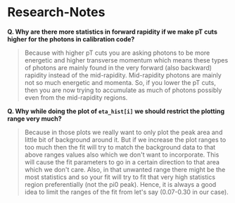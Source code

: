 # Research-Notes

**Q. Why are there more statistics in forward rapidity if we make pT cuts higher for the photons in calibration code?**

>Because with higher pT cuts you are asking photons to be more energetic and higher transverse momentum which means these types of photons are mainly found in the very forward (also backward) rapidity instead of the mid-rapidity. Mid-rapidity photons are mainly not so much energetic and momenta. So, if you lower the pT cuts, then you are now trying to accumulate as much of photons possibly even from the mid-rapidity regions.

**Q. Why while doing the plot of `eta_hist[i]` we should restrict the plotting range very much?**

>Because in those plots we really want to only plot the peak area and little bit of background around it. But if we increase the plot ranges to too much then the fit will try to match the background data to that above ranges values also which we don't want to incorporate. This will cause the fit parameters to go in a certain direction to that area which we don't care. Also, in that unwanted range there might be the most statistics and so your fit will try to fit that very high statistics region preferentially (not the pi0 peak). Hence, it is always a good idea to limit the ranges of the fit from let's say (0.07-0.30 in our case).
